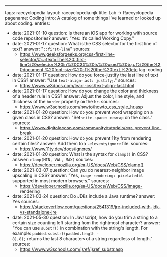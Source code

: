 ---
tags: raecyclopedia
layout: raecyclopedia.njk
title: Lab → Raecyclopedia
pagename: Coding
intro: A catalog of some things I've learned or looked up about coding.
entries:
  - date: 2021-01-10
    question: Is there an iOS app for working with source code repositories?
    answer: "Yes: It's called Working Copy."
  - date: 2021-01-17
    question: What is the CSS selector for the first line of text?
    answer: "<code>::first-line</code>"
    sources:
      - https://www.geeksforgeeks.org/css-first-line-selector/#:~:text=The%20::first-line%20selector%20in%20CSS%20is%20used%20to,of%20the%20document,%20font-size%20of%20the%20text,%20etc
    tag: coding
  - date: 2021-01-17
    question: How do you force-justify the last line of text in CSS?
    answer: "Use <code>text-align-last: justify;</code>."
    sources:
      - https://www.w3docs.com/learn-css/text-align-last.html
  - date: 2021-01-17
    question: How do you change the color and thickness of a header rule in CSS?
    answer: Adjust the color, line style, and thickness of the <code>border</code> property on the <code>hr</code>.
    sources:
      - https://www.w3schools.com/howto/howto_css_style_hr.asp
  - date: 2021-01-20
    question: How do you prevent word wrapping on a given class in CSS?
    answer: "Set <code>white-space: nowrap</code> on the class."
    sources:
      - https://www.digitalocean.com/community/tutorials/css-prevent-line-break
  - date: 2021-01-20
    question: How do you prevent 11ty from rendering certain files?
    answer: Add them to a <code>.eleventyignore</code> file.
    sources:
      - https://www.11ty.dev/docs/ignores/
  - date: 2021-01-20
    question: What is the syntax for <code>clamp()</code> in CSS?
    answer: <code>clamp(MIN, VAL, MAX)</code>
    sources:
      - https://developer.mozilla.org/en-US/docs/Web/CSS/clamp()
  - date: 2021-03-07
    question: Can you do nearest-neighbor image upscaling in CSS?
    answer: "Yes, <code>image-rendering: pixelated</code> is supported in most modern browsers."
    sources:
      - https://developer.mozilla.org/en-US/docs/Web/CSS/image-rendering
  - date: 2021-03-24
    question: Do JDKs include a Java runtime?
    answer: Yes
    sources: 
      - https://stackoverflow.com/questions/2541319/jre-included-with-jdk-vs-standalone-jre
  - date: 2021-05-30
    question: In Javascript, how do you trim a string to a certain size counting left starting from the rightmost character?
    answer: "You can use <code>substr()</code> in combination with the string's length. For example: <code>padded.substr((padded.length - 8),8);</code> returns the last 8 characters of a string regardless of length."
    sources:
      - https://www.w3schools.com/jsref/jsref_substr.asp